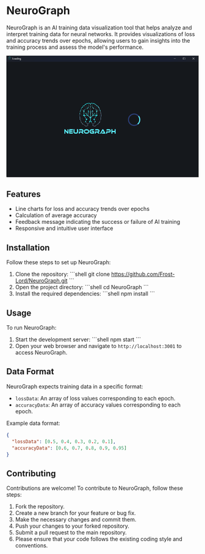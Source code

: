 # NeuroGraph

NeuroGraph is an AI training data visualization tool that helps analyze and interpret training data for neural networks. It provides visualizations of loss and accuracy trends over epochs, allowing users to gain insights into the training process and assess the model's performance.

![NeuroGraph Preview](./npm//images/img.png)

## Features

- Line charts for loss and accuracy trends over epochs
- Calculation of average accuracy
- Feedback message indicating the success or failure of AI training
- Responsive and intuitive user interface

## Installation

Follow these steps to set up NeuroGraph:

1. Clone the repository:
   \```shell
   git clone https://github.com/Frost-Lord/NeuroGraph.git
   \```
2. Open the project directory:
   \```shell
   cd NeuroGraph
   \```
3. Install the required dependencies:
   \```shell
   npm install
   \```

## Usage

To run NeuroGraph:

1. Start the development server:
   \```shell
   npm start
   \```
2. Open your web browser and navigate to `http://localhost:3001` to access NeuroGraph.

## Data Format

NeuroGraph expects training data in a specific format:

- `lossData`: An array of loss values corresponding to each epoch.
- `accuracyData`: An array of accuracy values corresponding to each epoch.

Example data format:

```json
{
  "lossData": [0.5, 0.4, 0.3, 0.2, 0.1],
  "accuracyData": [0.6, 0.7, 0.8, 0.9, 0.95]
}
```

## Contributing
Contributions are welcome! To contribute to NeuroGraph, follow these steps:

1. Fork the repository.
2. Create a new branch for your feature or bug fix.
3. Make the necessary changes and commit them.
4. Push your changes to your forked repository.
5. Submit a pull request to the main repository.
6. Please ensure that your code follows the existing coding style and conventions.